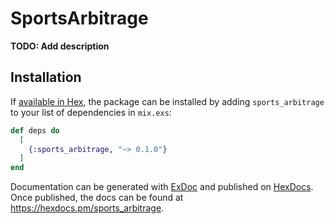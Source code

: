 # SportsArbitrage

**TODO: Add description**

## Installation

If [available in Hex](https://hex.pm/docs/publish), the package can be installed
by adding `sports_arbitrage` to your list of dependencies in `mix.exs`:

```elixir
def deps do
  [
    {:sports_arbitrage, "~> 0.1.0"}
  ]
end
```

Documentation can be generated with [ExDoc](https://github.com/elixir-lang/ex_doc)
and published on [HexDocs](https://hexdocs.pm). Once published, the docs can
be found at <https://hexdocs.pm/sports_arbitrage>.

